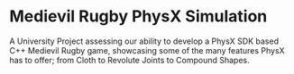# Medievil Rugby PhysX Simulation

A University Project assessing our ability to develop a PhysX SDK based C++ Medievil Rugby game, showcasing some of the many features PhysX has to offer; from Cloth to Revolute Joints to Compound Shapes.
